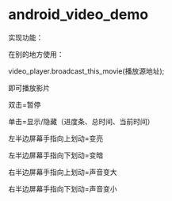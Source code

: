 # android_video_demo
实现功能：

在别的地方使用：

video_player.broadcast_this_movie(播放源地址);

即可播放影片


双击=暂停

单击=显示/隐藏（进度条、总时间、当前时间）

左半边屏幕手指向上划动=变亮

左半边屏幕手指向下划动=变暗

右半边屏幕手指向上划动=声音变大

右半边屏幕手指向下划动=声音变小
